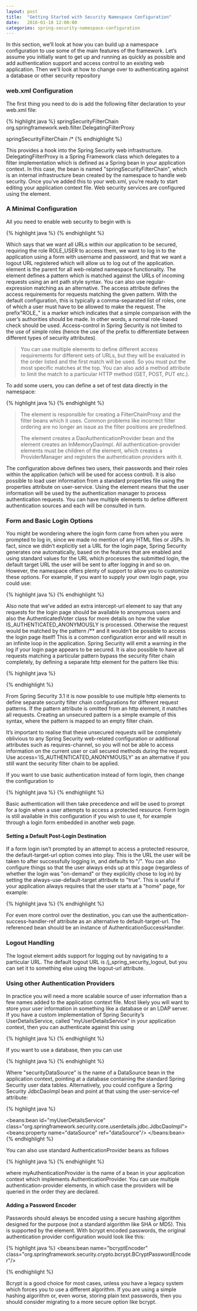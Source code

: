 ```yaml
---
layout: post
title:  "Getting Started with Security Namespace Configuration"
date:   2016-01-18 12:00:00
categories: spring-security-namespace-configuration
---
```


In this section, we’ll look at how you can build up a namespace configuration to use some of the main features of the framework. Let’s assume you initially want to get up and running as quickly as possible and add authentication support and access control to an existing web application. Then we’ll look at how to change over to authenticating against a database or other security repository

### web.xml Configuration

The first thing you need to do is add the following filter declaration to your web.xml file:

{% highlight java %}
<filter>
  <filter-name>springSecurityFilterChain</filter-name>
  <filter-class>org.springframework.web.filter.DelegatingFilterProxy</filter-class>
</filter>

<filter-mapping>
  <filter-name>springSecurityFilterChain</filter-name>
  <url-pattern>/*</url-pattern>
</filter-mapping>
{% endhighlight %}

This provides a hook into the Spring Security web infrastructure. DelegatingFilterProxy is a Spring Framework class which delegates to a filter implementation which is defined as a Spring bean in your application context. In this case, the bean is named "springSecurityFilterChain", which is an internal infrastructure bean created by the namespace to handle web security.  Once you’ve added this to your web.xml, you’re ready to start editing your application context file. Web security services are configured using the <http> element.

### A Minimal <http> Configuration

All you need to enable web security to begin with is

{% highlight java %}
<http>
  <intercept-url pattern="/**" access="ROLE_USER" />
  <form-login />
  <logout />
</http>
{% endhighlight %}

Which says that we want all URLs within our application to be secured, requiring the role ROLE_USER to access them, we want to log in to the application using a form with username and password, and that we want a logout URL registered which will allow us to log out of the application. <http> element is the parent for all web-related namespace functionality. The <intercept-url> element defines a pattern which is matched against the URLs of incoming requests using an ant path style syntax. You can also use regular-expression matching as an alternative. The access attribute defines the access requirements for requests matching the given pattern. With the default configuration, this is typically a comma-separated list of roles, one of which a user must have to be allowed to make the request. The prefix"ROLE_" is a marker which indicates that a simple comparison with the user’s authorities should be made. In other words, a normal role-based check should be used. Access-control in Spring Security is not limited to the use of simple roles (hence the use of the prefix to differentiate between different types of security attributes).

> You can use multiple <intercept-url> elements to define different access requirements for different sets of URLs, but they will be evaluated in the order listed and the first match will be used. So you must put the most specific matches at the top. You can also add a method attribute to limit the match to a particular HTTP method (GET, POST, PUT etc.).

To add some users, you can define a set of test data directly in the namespace:

{% highlight java %}
<authentication-manager>
  <authentication-provider>
    <user-service>
      <user name="tos" password="password" authorities="ROLE_USER, ROLE_ADMIN" />
      <user name="toy4codes" password="password" authorities="ROLE_USER" />
    </user-service>
  </authentication-provider>
</authentication-manager>
{% endhighlight %}

> The <http> element is responsible for creating a FilterChainProxy and the filter beans which it uses. Common problems like incorrect filter ordering are no longer an issue as the filter positions are predefined.
> 
> The <authentication-provider> element creates a DaoAuthenticationProvider bean and the <user-service> element creates an InMemoryDaoImpl. All authentication-provider elements must be children of the <authentication-manager> element, which creates a ProviderManager and registers the authentication providers with it.

The configuration above defines two users, their passwords and their roles within the application (which will be used for access control). It is also possible to load user information from a standard properties file using the properties attribute on user-service. Using the <authentication-provider> element means that the user information will be used by the authentication manager to process authentication requests. You can have multiple <authentication-provider> elements to define different authentication sources and each will be consulted in turn.

### Form and Basic Login Options

You might be wondering where the login form came from when you were prompted to log in, since we made no mention of any HTML files or JSPs. In fact, since we didn’t explicitly set a URL for the login page, Spring Security generates one automatically, based on the features that are enabled and using standard values for the URL which processes the submitted login, the default target URL the user will be sent to after logging in and so on. However, the namespace offers plenty of support to allow you to customize these options. For example, if you want to supply your own login page, you could use:

{% highlight java %}
<http>
  <intercept-url pattern="/login.jsp*" access="IS_AUTHENTICATED_ANONYMOUSLY"/>
  <intercept-url pattern="/**" access="ROLE_USER" />
  <form-login login-page="/login.jsp"/>
</http>
{% endhighlight %}

Also note that we’ve added an extra intercept-url element to say that any requests for the login page should be available to anonymous users and also the AuthenticatedVoter class for more details on how the value IS_AUTHENTICATED_ANONYMOUSLY is processed. Otherwise the request would be matched by the pattern /** and it wouldn’t be possible to access the login page itself! This is a common configuration error and will result in an infinite loop in the application. Spring Security will emit a warning in the log if your login page appears to be secured. It is also possible to have all requests matching a particular pattern bypass the security filter chain completely, by defining a separate http element for the pattern like this:

{% highlight java %}
<http pattern="/css/**" security="none"/>
<http pattern="/login.jsp*" security="none"/>

<http>
  <intercept-url pattern="/**" access="ROLE_USER" />
  <form-login login-page="/login.jsp"/>
</http>
{% endhighlight %}

From Spring Security 3.1 it is now possible to use multiple http elements to define separate security filter chain configurations for different request patterns. If the pattern attribute is omitted from an http element, it matches all requests. Creating an unsecured pattern is a simple example of this syntax, where the pattern is mapped to an empty filter chain.

It’s important to realise that these unsecured requests will be completely oblivious to any Spring Security web-related configuration or additional attributes such as requires-channel, so you will not be able to access information on the current user or call secured methods during the request. Use access='IS_AUTHENTICATED_ANONYMOUSLY' as an alternative if you still want the security filter chain to be applied.

If you want to use basic authentication instead of form login, then change the configuration to

{% highlight java %}
<http>
  <intercept-url pattern="/**" access="ROLE_USER" />
  <http-basic />
</http>
{% endhighlight %}

Basic authentication will then take precedence and will be used to prompt for a login when a user attempts to access a protected resource. Form login is still available in this configuration if you wish to use it, for example through a login form embedded in another web page.

#### Setting a Default Post-Login Destination

If a form login isn’t prompted by an attempt to access a protected resource, the default-target-url option comes into play. This is the URL the user will be taken to after successfully logging in, and defaults to "/". You can also configure things so that the user always ends up at this page (regardless of whether the login was "on-demand" or they explicitly chose to log in) by setting the always-use-default-target attribute to "true". This is useful if your application always requires that the user starts at a "home" page, for example:

{% highlight java %}
<http pattern="/login.htm*" security="none"/>
<http>
  <intercept-url pattern="/**" access="ROLE_USER" />
  <form-login login-page="/login.htm" default-target-url="/home.htm"
          always-use-default-target="true" />
</http>
{% endhighlight %}

For even more control over the destination, you can use the authentication-success-handler-ref attribute as an alternative to default-target-url. The referenced bean should be an instance of AuthenticationSuccessHandler.

### Logout Handling

The logout element adds support for logging out by navigating to a particular URL. The default logout URL is /j_spring_security_logout, but you can set it to something else using the logout-url attribute.

### Using other Authentication Providers

In practice you will need a more scalable source of user information than a few names added to the application context file. Most likely you will want to store your user information in something like a database or an LDAP server. If you have a custom implementation of Spring Security’s UserDetailsService, called "myUserDetailsService" in your application context, then you can authenticate against this using

{% highlight java %}
<authentication-manager>
    <authentication-provider user-service-ref="myUserDetailsService"/>
</authentication-manager>
{% endhighlight %}

If you want to use a database, then you can use

{% highlight java %}
<authentication-manager>
  <authentication-provider>
    <jdbc-user-service data-source-ref="securityDataSource"/>
  </authentication-provider>
</authentication-manager>
{% endhighlight %}

Where "securityDataSource" is the name of a DataSource bean in the application context, pointing at a database containing the standard Spring Security user data tables. Alternatively, you could configure a Spring Security JdbcDaoImpl bean and point at that using the user-service-ref attribute:

{% highlight java %}
<authentication-manager>
  <authentication-provider user-service-ref="myUserDetailsService"/>
</authentication-manager>

<beans:bean id="myUserDetailsService"
    class="org.springframework.security.core.userdetails.jdbc.JdbcDaoImpl">
  <beans:property name="dataSource" ref="dataSource"/>
</beans:bean>
{% endhighlight %}

You can also use standard AuthenticationProvider beans as follows

{% highlight java %}
<authentication-manager>
    <authentication-provider ref="myAuthenticationProvider"/>
</authentication-manager>
{% endhighlight %}

where myAuthenticationProvider is the name of a bean in your application context which implements AuthenticationProvider. You can use multiple authentication-provider elements, in which case the providers will be queried in the order they are declared.

#### Adding a Password Encoder

Passwords should always be encoded using a secure hashing algorithm designed for the purpose (not a standard algorithm like SHA or MD5). This is supported by the <password-encoder> element. With bcrypt encoded passwords, the original authentication provider configuration would look like this:

{% highlight java %}
<beans:bean name="bcryptEncoder"
    class="org.springframework.security.crypto.bcrypt.BCryptPasswordEncoder"/>

<authentication-manager>
  <authentication-provider>
    <password-encoder ref="bcryptEncoder"/>
    <user-service>
      <user name="tos" password="d7e6351eaa13189a5a3641bab846c8e8c69ba39f"
            authorities="ROLE_USER, ROLE_ADMIN" />
      <user name="toy4codes" password="4e7421b1b8765d8f9406d87e7cc6aa784c4ab97f"
            authorities="ROLE_USER" />
    </user-service>
  </authentication-provider>
</authentication-manager>
{% endhighlight %}

Bcrypt is a good choice for most cases, unless you have a legacy system which forces you to use a different algorithm. If you are using a simple hashing algorithm or, even worse, storing plain text passwords, then you should consider migrating to a more secure option like bcrypt.
